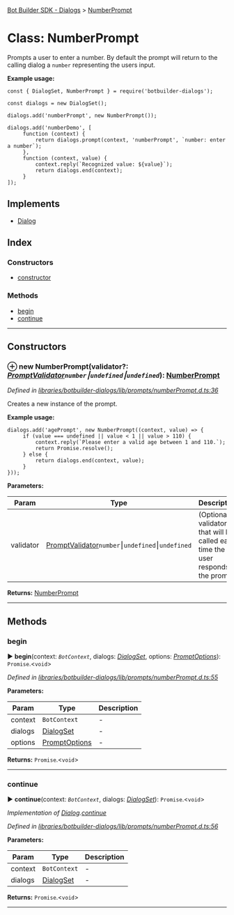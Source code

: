 [Bot Builder SDK - Dialogs](../README.md) > [NumberPrompt](../classes/botbuilder_dialogs.numberprompt.md)



# Class: NumberPrompt


Prompts a user to enter a number. By default the prompt will return to the calling dialog a `number` representing the users input.

**Example usage:**

    const { DialogSet, NumberPrompt } = require('botbuilder-dialogs');

    const dialogs = new DialogSet();

    dialogs.add('numberPrompt', new NumberPrompt());

    dialogs.add('numberDemo', [
         function (context) {
             return dialogs.prompt(context, 'numberPrompt', `number: enter a number`);
         },
         function (context, value) {
             context.reply(`Recognized value: ${value}`);
             return dialogs.end(context);
         }
    ]);

## Implements

* [Dialog](../interfaces/botbuilder_dialogs.dialog.md)

## Index

### Constructors

* [constructor](botbuilder_dialogs.numberprompt.md#constructor)


### Methods

* [begin](botbuilder_dialogs.numberprompt.md#begin)
* [continue](botbuilder_dialogs.numberprompt.md#continue)



---
## Constructors
<a id="constructor"></a>


### ⊕ **new NumberPrompt**(validator?: *[PromptValidator](../#promptvalidator)`number`⎮`undefined`⎮`undefined`*): [NumberPrompt](botbuilder_dialogs.numberprompt.md)


*Defined in [libraries/botbuilder-dialogs/lib/prompts/numberPrompt.d.ts:36](https://github.com/Microsoft/botbuilder-js/blob/4638a56/libraries/botbuilder-dialogs/lib/prompts/numberPrompt.d.ts#L36)*



Creates a new instance of the prompt.

**Example usage:**

    dialogs.add('agePrompt', new NumberPrompt((context, value) => {
         if (value === undefined || value < 1 || value > 110) {
             context.reply(`Please enter a valid age between 1 and 110.`);
             return Promise.resolve();
         } else {
             return dialogs.end(context, value);
         }
    }));


**Parameters:**

| Param | Type | Description |
| ------ | ------ | ------ |
| validator | [PromptValidator](../#promptvalidator)`number`⎮`undefined`⎮`undefined`   |  (Optional) validator that will be called each time the user responds to the prompt. |





**Returns:** [NumberPrompt](botbuilder_dialogs.numberprompt.md)

---


## Methods
<a id="begin"></a>

###  begin

► **begin**(context: *`BotContext`*, dialogs: *[DialogSet](botbuilder_dialogs.dialogset.md)*, options: *[PromptOptions](../interfaces/botbuilder_dialogs.promptoptions.md)*): `Promise`.<`void`>



*Defined in [libraries/botbuilder-dialogs/lib/prompts/numberPrompt.d.ts:55](https://github.com/Microsoft/botbuilder-js/blob/4638a56/libraries/botbuilder-dialogs/lib/prompts/numberPrompt.d.ts#L55)*



**Parameters:**

| Param | Type | Description |
| ------ | ------ | ------ |
| context | `BotContext`   |  - |
| dialogs | [DialogSet](botbuilder_dialogs.dialogset.md)   |  - |
| options | [PromptOptions](../interfaces/botbuilder_dialogs.promptoptions.md)   |  - |





**Returns:** `Promise`.<`void`>





___

<a id="continue"></a>

###  continue

► **continue**(context: *`BotContext`*, dialogs: *[DialogSet](botbuilder_dialogs.dialogset.md)*): `Promise`.<`void`>



*Implementation of [Dialog](../interfaces/botbuilder_dialogs.dialog.md).[continue](../interfaces/botbuilder_dialogs.dialog.md#continue)*

*Defined in [libraries/botbuilder-dialogs/lib/prompts/numberPrompt.d.ts:56](https://github.com/Microsoft/botbuilder-js/blob/4638a56/libraries/botbuilder-dialogs/lib/prompts/numberPrompt.d.ts#L56)*



**Parameters:**

| Param | Type | Description |
| ------ | ------ | ------ |
| context | `BotContext`   |  - |
| dialogs | [DialogSet](botbuilder_dialogs.dialogset.md)   |  - |





**Returns:** `Promise`.<`void`>





___


